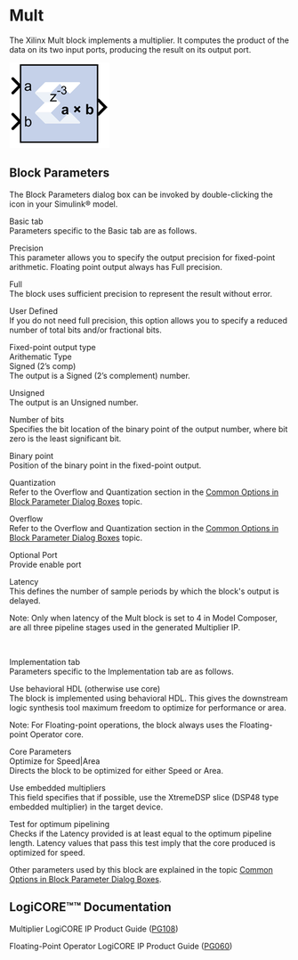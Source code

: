# Mult

The Xilinx Mult block implements a multiplier. It computes the product
of the data on its two input ports, producing the result on its output
port.

![](./Images/rfh1555437328401.png)

## Block Parameters

The Block Parameters dialog box can be invoked by double-clicking the
icon in your Simulink® model.

Basic tab  
Parameters specific to the Basic tab are as follows.

Precision  
This parameter allows you to specify the output precision for
fixed-point arithmetic. Floating point output always has Full precision.

Full  
The block uses sufficient precision to represent the result without
error.

User Defined  
If you do not need full precision, this option allows you to specify a
reduced number of total bits and/or fractional bits.

Fixed-point output type  
Arithematic Type  
Signed (2’s comp)  
The output is a Signed (2’s complement) number.

Unsigned  
The output is an Unsigned number.

Number of bits  
Specifies the bit location of the binary point of the output number,
where bit zero is the least significant bit.

Binary point  
Position of the binary point in the fixed-point output.

Quantization  
Refer to the Overflow and Quantization section in the [Common Options in
Block Parameter Dialog
Boxes](common-options-in-block-parameter-dialog-boxes-aa1032308.html)
topic.

Overflow  
Refer to the Overflow and Quantization section in the [Common Options in
Block Parameter Dialog
Boxes](common-options-in-block-parameter-dialog-boxes-aa1032308.html)
topic.

Optional Port  
Provide enable port

Latency  
This defines the number of sample periods by which the block's output is
delayed.

Note: Only when latency of the Mult block is set to 4 in Model Composer,
are all three pipeline stages used in the generated Multiplier IP.

&nbsp;

Implementation tab  
Parameters specific to the Implementation tab are as follows.

Use behavioral HDL (otherwise use core)  
The block is implemented using behavioral HDL. This gives the downstream
logic synthesis tool maximum freedom to optimize for performance or
area.

Note: For Floating-point operations, the block always uses the
Floating-point Operator core.

Core Parameters  
Optimize for Speed\|Area  
Directs the block to be optimized for either Speed or Area.

Use embedded multipliers  
This field specifies that if possible, use the XtremeDSP slice (DSP48
type embedded multiplier) in the target device.

Test for optimum pipelining  
Checks if the Latency provided is at least equal to the optimum pipeline
length. Latency values that pass this test imply that the core produced
is optimized for speed.

Other parameters used by this block are explained in the topic [Common
Options in Block Parameter Dialog
Boxes](common-options-in-block-parameter-dialog-boxes-aa1032308.html).

## LogiCORE™™ Documentation

Multiplier LogiCORE IP Product Guide
([PG108](https://www.xilinx.com/cgi-bin/docs/ipdoc?c=mult_gen;v=latest;d=pg108-mult-gen.pdf))

Floating-Point Operator LogiCORE IP Product Guide
([PG060](https://www.xilinx.com/cgi-bin/docs/ipdoc?c=floating_point;v=latest;d=pg060-floating-point.pdf))
